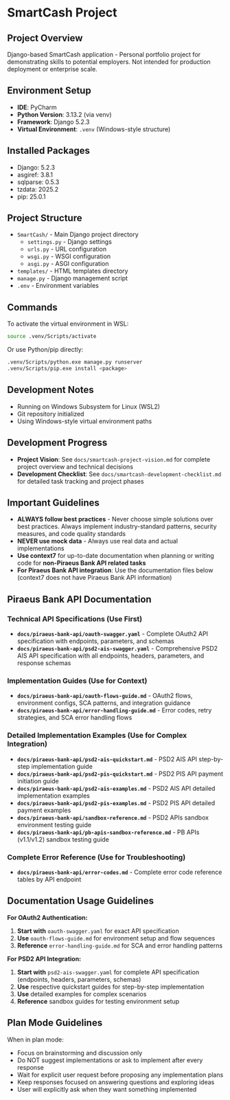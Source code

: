 # SmartCash Project

## Project Overview
Django-based SmartCash application - Personal portfolio project for demonstrating skills to potential employers. Not intended for production deployment or enterprise scale.

## Environment Setup
- **IDE**: PyCharm
- **Python Version**: 3.13.2 (via venv)
- **Framework**: Django 5.2.3
- **Virtual Environment**: `.venv` (Windows-style structure)

## Installed Packages
- Django: 5.2.3
- asgiref: 3.8.1
- sqlparse: 0.5.3
- tzdata: 2025.2
- pip: 25.0.1

## Project Structure
- `SmartCash/` - Main Django project directory
  - `settings.py` - Django settings
  - `urls.py` - URL configuration
  - `wsgi.py` - WSGI configuration
  - `asgi.py` - ASGI configuration
- `templates/` - HTML templates directory
- `manage.py` - Django management script
- `.env` - Environment variables

## Commands
To activate the virtual environment in WSL:
```bash
source .venv/Scripts/activate
```

Or use Python/pip directly:
```bash
.venv/Scripts/python.exe manage.py runserver
.venv/Scripts/pip.exe install <package>
```

## Development Notes
- Running on Windows Subsystem for Linux (WSL2)
- Git repository initialized
- Using Windows-style virtual environment paths

## Development Progress
- **Project Vision**: See `docs/smartcash-project-vision.md` for complete project overview and technical decisions
- **Development Checklist**: See `docs/smartcash-development-checklist.md` for detailed task tracking and project phases

## Important Guidelines
- **ALWAYS follow best practices** - Never choose simple solutions over best practices. Always implement industry-standard patterns, security measures, and code quality standards
- **NEVER use mock data** - Always use real data and actual implementations
- **Use context7** for up-to-date documentation when planning or writing code for **non-Piraeus Bank API related tasks**
- **For Piraeus Bank API integration**: Use the documentation files below (context7 does not have Piraeus Bank API information)

## Piraeus Bank API Documentation

### Technical API Specifications (Use First)
- **`docs/piraeus-bank-api/oauth-swagger.yaml`** - Complete OAuth2 API specification with endpoints, parameters, and schemas
- **`docs/piraeus-bank-api/psd2-ais-swagger.yaml`** - Comprehensive PSD2 AIS API specification with all endpoints, headers, parameters, and response schemas

### Implementation Guides (Use for Context)
- **`docs/piraeus-bank-api/oauth-flows-guide.md`** - OAuth2 flows, environment configs, SCA patterns, and integration guidance
- **`docs/piraeus-bank-api/error-handling-guide.md`** - Error codes, retry strategies, and SCA error handling flows

### Detailed Implementation Examples (Use for Complex Integration)
- **`docs/piraeus-bank-api/psd2-ais-quickstart.md`** - PSD2 AIS API step-by-step implementation guide
- **`docs/piraeus-bank-api/psd2-pis-quickstart.md`** - PSD2 PIS API payment initiation guide
- **`docs/piraeus-bank-api/psd2-ais-examples.md`** - PSD2 AIS API detailed implementation examples
- **`docs/piraeus-bank-api/psd2-pis-examples.md`** - PSD2 PIS API detailed payment examples
- **`docs/piraeus-bank-api/sandbox-reference.md`** - PSD2 APIs sandbox environment testing guide
- **`docs/piraeus-bank-api/pb-apis-sandbox-reference.md`** - PB APIs (v1.1/v1.2) sandbox testing guide

### Complete Error Reference (Use for Troubleshooting)
- **`docs/piraeus-bank-api/error-codes.md`** - Complete error code reference tables by API endpoint

## Documentation Usage Guidelines

**For OAuth2 Authentication:**
1. **Start with** `oauth-swagger.yaml` for exact API specification
2. **Use** `oauth-flows-guide.md` for environment setup and flow sequences
3. **Reference** `error-handling-guide.md` for SCA and error handling patterns

**For PSD2 API Integration:**
1. **Start with** `psd2-ais-swagger.yaml` for complete API specification (endpoints, headers, parameters, schemas)
2. **Use** respective quickstart guides for step-by-step implementation
3. **Use** detailed examples for complex scenarios
4. **Reference** sandbox guides for testing environment setup

## Plan Mode Guidelines
When in plan mode:
- Focus on brainstorming and discussion only
- Do NOT suggest implementations or ask to implement after every response
- Wait for explicit user request before proposing any implementation plans
- Keep responses focused on answering questions and exploring ideas
- User will explicitly ask when they want something implemented
